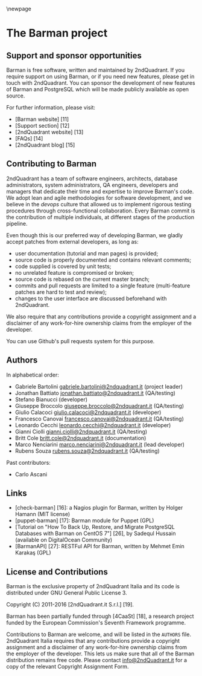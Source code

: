 \newpage

# The Barman project

## Support and sponsor opportunities

Barman is free software, written and maintained by 2ndQuadrant. If you
require support on using Barman, or if you need new features, please
get in touch with 2ndQuadrant. You can sponsor the development of new
features of Barman and PostgreSQL which will be made publicly
available as open source.

For further information, please visit:

- [Barman website] [11]
- [Support section] [12]
- [2ndQuadrant website] [13]
- [FAQs] [14]
- [2ndQuadrant blog] [15]

## Contributing to Barman

2ndQuadrant has a team of software engineers, architects, database
administrators, system administrators, QA engineers, developers and
managers that dedicate their time and expertise to improve Barman's code.
We adopt lean and agile methodologies for software development, and
we believe in the _devops_ culture that allowed us to implement rigorous
testing procedures through cross-functional collaboration.
Every Barman commit is the contribution of multiple individuals, at different
stages of the production pipeline.

Even though this is our preferred way of developing Barman, we gladly
accept patches from external developers, as long as:

- user documentation (tutorial and man pages) is provided;
- source code is properly documented and contains relevant comments;
- code supplied is covered by unit tests;
- no unrelated feature is compromised or broken;
- source code is rebased on the current master branch;
- commits and pull requests are limited to a single feature (multi-feature
patches are hard to test and review);
- changes to the user interface are discussed beforehand with 2ndQuadrant.

We also require that any contributions provide a copyright assignment
and a disclaimer of any work-for-hire ownership claims from the employer
of the developer.

You can use Github's pull requests system for this purpose.

## Authors

In alphabetical order:

- Gabriele Bartolini <gabriele.bartolini@2ndquadrant.it> (project leader)
- Jonathan Battiato <jonathan.battiato@2ndquadrant.it> (QA/testing)
- Stefano Bianucci (developer)
- Giuseppe Broccolo <giuseppe.broccolo@2ndquadrant.it> (QA/testing)
- Giulio Calacoci <giulio.calacoci@2ndquadrant.it> (developer)
- Francesco Canovai <francesco.canovai@2ndquadrant.it> (QA/testing)
- Leonardo Cecchi <leonardo.cecchi@2ndquadrant.it> (developer)
- Gianni Ciolli <gianni.ciolli@2ndquadrant.it> (QA/testing)
- Britt Cole <britt.cole@2ndquadrant.it> (documentation)
- Marco Nenciarini <marco.nenciarini@2ndquadrant.it> (lead developer)
- Rubens Souza <rubens.souza@2ndquadrant.it> (QA/testing)

Past contributors:

- Carlo Ascani

## Links

- [check-barman] [16]: a Nagios plugin for Barman, written by Holger
  Hamann (MIT license)
- [puppet-barman] [17]: Barman module for Puppet (GPL)
- [Tutorial on "How To Back Up, Restore, and Migrate PostgreSQL Databases with Barman on CentOS 7"] [26], by Sadequl Hussain (available on DigitalOcean Community)
- [BarmanAPI] [27]: RESTFul API for Barman, written by Mehmet Emin Karakaş (GPL)

## License and Contributions

Barman is the exclusive property of 2ndQuadrant Italia and its code is
distributed under GNU General Public License 3.

Copyright (C) 2011-2016 [2ndQuadrant.it S.r.l.] [19].

Barman has been partially funded through [4CaaSt] [18], a research
project funded by the European Commission's Seventh Framework
programme.

Contributions to Barman are welcome, and will be listed in the
`AUTHORS` file. 2ndQuadrant Italia requires that any contributions
provide a copyright assignment and a disclaimer of any work-for-hire
ownership claims from the employer of the developer. This lets us make
sure that all of the Barman distribution remains free code. Please
contact info@2ndQuadrant.it for a copy of the relevant Copyright
Assignment Form.
